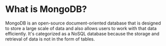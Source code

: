 # What is MongoDB?

MongoDB is an open-source document-oriented database that is designed to store a large scale of data and also allows users to work with that data efficiently. It's categorized as a NoSQL database because the storage and retrieval of data is not in the form of tables.

